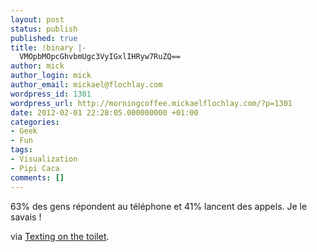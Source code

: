 ```yaml
---
layout: post
status: publish
published: true
title: !binary |-
  VMOpbMOpcGhvbmUgc3VyIGxlIHRyw7RuZQ==
author: mick
author_login: mick
author_email: mickael@flochlay.com
wordpress_id: 1301
wordpress_url: http://morningcoffee.mickaelflochlay.com/?p=1301
date: 2012-02-01 22:28:05.000000000 +01:00
categories:
- Geek
- Fun
tags:
- Visualization
- Pipi Caca
comments: []
---
```

63% des gens répondent au téléphone et 41% lancent des appels. Je le savais !

via <a href="http://flowingdata.com/2012/01/30/texting-on-the-toilet/">Texting on the toilet</a>.
